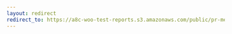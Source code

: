 ```yaml
---
layout: redirect
redirect_to: https://a8c-woo-test-reports.s3.amazonaws.com/public/pr-merge/43303/e2e/index.html
---
```

